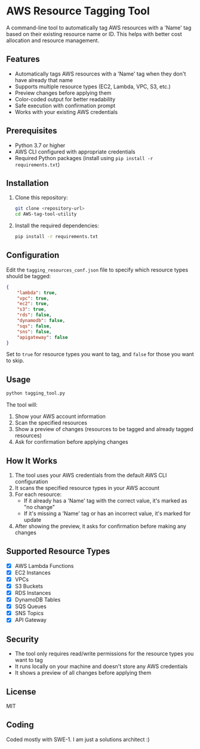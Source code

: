# AWS Resource Tagging Tool

A command-line tool to automatically tag AWS resources with a 'Name' tag based on their existing resource name or ID. This helps with better cost allocation and resource management.

## Features

- Automatically tags AWS resources with a 'Name' tag when they don't have already that name
- Supports multiple resource types (EC2, Lambda, VPC, S3, etc.)
- Preview changes before applying them
- Color-coded output for better readability
- Safe execution with confirmation prompt
- Works with your existing AWS credentials

## Prerequisites

- Python 3.7 or higher
- AWS CLI configured with appropriate credentials
- Required Python packages (install using `pip install -r requirements.txt`)

## Installation

1. Clone this repository:
   ```bash
   git clone <repository-url>
   cd AWS-tag-tool-utility
   ```

2. Install the required dependencies:
   ```bash
   pip install -r requirements.txt
   ```

## Configuration

Edit the `tagging_resources_conf.json` file to specify which resource types should be tagged:

```json
{
    "lambda": true,
    "vpc": true,
    "ec2": true,
    "s3": true,
    "rds": false,
    "dynamodb": false,
    "sqs": false,
    "sns": false,
    "apigateway": false
}
```

Set to `true` for resource types you want to tag, and `false` for those you want to skip.

## Usage

```bash
python tagging_tool.py
```

The tool will:
1. Show your AWS account information
2. Scan the specified resources
3. Show a preview of changes (resources to be tagged and already tagged resources)
4. Ask for confirmation before applying changes

## How It Works

1. The tool uses your AWS credentials from the default AWS CLI configuration
2. It scans the specified resource types in your AWS account
3. For each resource:
   - If it already has a 'Name' tag with the correct value, it's marked as "no change"
   - If it's missing a 'Name' tag or has an incorrect value, it's marked for update
4. After showing the preview, it asks for confirmation before making any changes

## Supported Resource Types

- [x] AWS Lambda Functions
- [x] EC2 Instances
- [x] VPCs
- [x] S3 Buckets
- [X] RDS Instances
- [X] DynamoDB Tables
- [X] SQS Queues
- [X] SNS Topics
- [X] API Gateway

## Security

- The tool only requires read/write permissions for the resource types you want to tag
- It runs locally on your machine and doesn't store any AWS credentials
- It shows a preview of all changes before applying them

## License

MIT


## Coding

Coded mostly with SWE-1. I am just a solutions architect :)
